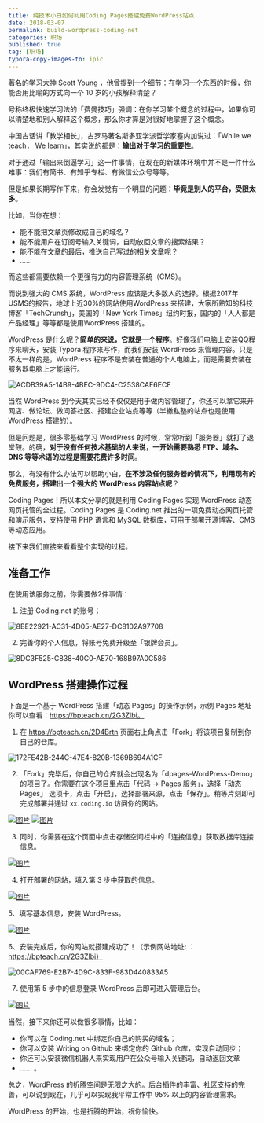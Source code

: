 ```yaml
---
title: 纯技术小白如何利用Coding Pages搭建免费WordPress站点
date: 2018-03-07
permalink: build-wordpress-coding-net
categories: 职场
published: true
tag: [职场]
typora-copy-images-to: ipic
---
```


著名的学习大神 Scott Young ，他曾提到一个细节：在学习一个东西的时候，你能否用比喻的方式向一个 10 岁的小孩解释清楚？

号称终极快速学习法的「费曼技巧」强调：在你学习某个概念的过程中，如果你可以清楚地和别人解释这个概念，那么你才算是对很好地掌握了这个概念。

中国古话讲「教学相长」，古罗马著名斯多亚学派哲学家塞内加说过：「While we teach， We learn」，其实说的都是：**输出对于学习的重要性**。

对于通过「输出来倒逼学习」这一件事情，在现在的新媒体环境中并不是一件什么难事：我们有简书、有知乎专栏、有微信公众号等等。

但是如果长期写作下来，你会发觉有一个明显的问题：**毕竟是别人的平台，受限太多**。

比如，当你在想：

- 能不能把文章页修改成自己的域名？
- 能不能用户在订阅号输入关键词，自动放回文章的搜索结果？
- 能不能在文章的最后，推送自己写过的相关文章呢？
- …… 

而这些都需要依赖一个更强有力的内容管理系统（CMS）。

而说到强大的 CMS 系统，WordPress 应该是大多数人的选择。根据2017年USMS的报告，地球上近30%的网站使用WordPress 来搭建，大家所熟知的科技博客「TechCrunsh」，美国的「New York Times」纽约时报，国内的「人人都是产品经理」等等都是使用WordPress 搭建的。

WordPress 是什么呢？**简单的来说，它就是一个程序**。好像我们电脑上安装QQ程序来聊天，安装 Typora 程序来写作，而我们安装 WordPress 来管理内容。只是不太一样的是，WordPress 程序不是安装在普通的个人电脑上，而是需要安装在服务器电脑上才能运行。

![ACDB39A5-14B9-4BEC-9DC4-C2538CAE6ECE](https://ws3.sinaimg.cn/large/006tNc79ly1fp4g1371m0j31kw0xzqcl.jpg)

当然 WordPress 到今天其实已经不仅仅是用于做内容管理了，你还可以拿它来开网店、做论坛、做问答社区、搭建企业站点等等（半撇私塾的站点也是使用WordPress 搭建的）。

但是问题是，很多零基础学习 WordPress 的时候，常常听到「服务器」就打了退堂鼓。的确，**对于没有任何技术基础的人来说，一开始需要熟悉 FTP、域名、DNS 等等术语的过程是需要花费许多时间**。

那么，有没有什么办法可以帮助小白，**在不涉及任何服务器的情况下，利用现有的免费服务，搭建出一个强大的 WordPress 内容站点呢**？

Coding Pages！所以本文分享的就是利用 Coding Pages 实现 WordPress 动态网页托管的全过程。Coding Pages 是 Coding.net 推出的一项免费动态网页托管和演示服务，支持使用 PHP 语言和 MySQL 数据库，可用于部署开源博客、CMS 等动态应用。

接下来我们直接来看看整个实现的过程。

## 准备工作

在使用该服务之前，你需要做2件事情：

1. 注册 Coding.net 的账号；

![8BE22921-AC31-4D05-AE27-DC8102A97708](https://ws4.sinaimg.cn/large/006tNc79gy1fp4g3vjd75j31kw0vlafm.jpg)

2. 完善你的个人信息，将账号免费升级至「银牌会员」。

![8DC3F525-C838-40C0-AE70-168B97A0C586](https://ws3.sinaimg.cn/large/006tNc79ly1fp4g37mbb5j31i60swtfh.jpg)



## WordPress 搭建操作过程

下面是一个基于 WordPress 搭建「动态 Pages」的操作示例，示例 Pages 地址你可以查看：https://bpteach.cn/2G3Zlbi。

1. 在 https://bpteach.cn/2D4Brtn 页面右上角点击「Fork」将该项目复制到你自己的仓库。

![172FE42B-244C-47E4-820B-1369B694A1CF](https://ws2.sinaimg.cn/large/006tNc79gy1fp4g999p75j31kw0y949y.jpg)

2. 「Fork」完毕后，你自己的仓库就会出现名为「dpages-WordPress-Demo」的项目了。你需要在这个项目里点击「代码 -> Pages 服务」，选择「动态 Pages」 选项卡，点击「开启」，选择部署来源，点击「保存」。稍等片刻即可完成部署并通过 `xx.coding.io` 访问你的网站。

[![图片](https://dn-coding-net-production-pp.qbox.me/b4685f14-9ebb-4ed6-a1cc-0458e31fc7c6.png)](https://dn-coding-net-production-pp.qbox.me/b4685f14-9ebb-4ed6-a1cc-0458e31fc7c6.png)
[![图片](https://dn-coding-net-production-pp.qbox.me/d6b0f693-e612-491e-889e-89ac5dd0d081.png)](https://dn-coding-net-production-pp.qbox.me/d6b0f693-e612-491e-889e-89ac5dd0d081.png)

3. 同时，你需要在这个页面中点击存储空间栏中的「连接信息」获取数据库连接信息。

[![图片](https://dn-coding-net-production-pp.qbox.me/2e76fde7-f5ae-478f-944f-721072e0cc54.png)](https://dn-coding-net-production-pp.qbox.me/2e76fde7-f5ae-478f-944f-721072e0cc54.png)

4. 打开部署的网站，填入第 3 步中获取的信息。

[![图片](https://dn-coding-net-production-pp.qbox.me/6aa000f3-e64b-4166-8348-309e9f098ae5.png)](https://dn-coding-net-production-pp.qbox.me/6aa000f3-e64b-4166-8348-309e9f098ae5.png)

5、填写基本信息，安装 WordPress。

[![图片](https://dn-coding-net-production-pp.qbox.me/04df3395-1129-4369-8ab2-4b62f19c1939.png)](https://dn-coding-net-production-pp.qbox.me/04df3395-1129-4369-8ab2-4b62f19c1939.png)

6、安装完成后，你的网站就搭建成功了！（示例网站地址: ：https://bpteach.cn/2G3Zlbi）

![00CAF769-E2B7-4D9C-833F-983D440833A5](https://ws2.sinaimg.cn/large/006tNc79gy1fp4gscoh06j31kw0uf4aw.jpg)

7. 使用第 5 步中的信息登录 WordPress 后即可进入管理后台。

[![图片](https://dn-coding-net-production-pp.qbox.me/310a7de6-d9e7-4c36-84cd-6c500f10bd2d.png)](https://dn-coding-net-production-pp.qbox.me/310a7de6-d9e7-4c36-84cd-6c500f10bd2d.png)

当然，接下来你还可以做很多事情，比如：

- 你可以在 Coding.net 中绑定你自己的购买的域名；
- 你可以安装 Writing  on Github 来绑定你的 Github 仓库，实现自动同步；
- 你还可以安装微信机器人来实现用户在公众号输入关键词，自动返回文章
- …… 。

总之，WordPress 的折腾空间是无限之大的。后台插件的丰富、社区支持的完善，可以说到现在，几乎可以实现我平常工作中 95% 以上的内容管理需求。

WordPress 的开始，也是折腾的开始，祝你愉快。